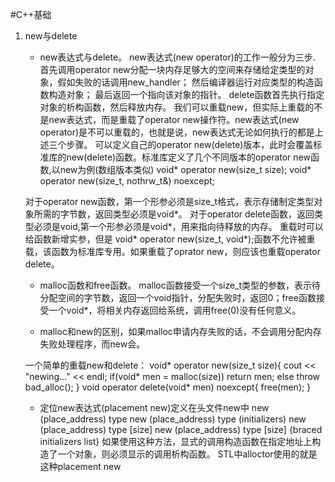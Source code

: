 #C++基础
1. new与delete    
    * new表达式与delete。
    new表达式(new operator)的工作一般分为三步.
    首先调用operator new分配一块内存足够大的空间来存储给定类型的对象，假如失败的话调用new_handler；
    然后编译器运行对应类型的构造函数构造对象；
    最后返回一个指向该对象的指针。
    delete函数首先执行指定对象的析构函数，然后释放内存。
    我们可以重载new，但实际上重载的不是new表达式，而是重载了operator new操作符。new表达式(new operator)是不可以重载的，也就是说，new表达式无论如何执行的都是上述三个步骤。
    可以定义自己的operator new(delete)版本，此时会覆盖标准库的new(delete)函数。标准库定义了几个不同版本的operator new函数,以new为例(数组版本类似)
    void* operator new(size_t size);
    void* operator new(size_t, nothrw_t&) noexcept;

    对于operator new函数，第一个形参必须是size_t格式，表示存储制定类型对象所需的字节数，返回类型必须是void*。
    对于operator delete函数，返回类型必须是void,第一个形参必须是void*，用来指向待释放的内存。
    重载时可以给函数新增实参，但是 void* operator new(size_t, void*);函数不允许被重载，该函数为标准库专用。如果重载了oprator new，则应该也重载operator delete。

    * malloc函数和free函数。
    malloc函数接受一个size_t类型的参数，表示待分配空间的字节数，返回一个void指针，分配失败时，返回0；free函数接受一个void*，将相关内存返回给系统，调用free(0)没有任何意义。

    * malloc和new的区别，如果malloc申请内存失败的话，不会调用分配内存失败处理程序，而new会。

    一个简单的重载new和delete：
    void* operator new(size_t size){
        cout << "newing..." << endl;
        if(void* men = malloc(size))
            return men;
        else
            throw bad_alloc();
    }
    void operator delete(void* men) noexcept{
        free(men);
    }

    * 定位new表达式(placement new)定义在头文件new中
    new (place_address) type
    new (place_address) type (initializers)
    new (place_address) type [size]
    new (place_address) type [size] {braced initializers list}
    如果使用这种方法，显式的调用构造函数在指定地址上构造了一个对象，则必须显示的调用析构函数。
    STL中alloctor使用的就是这种placement new
